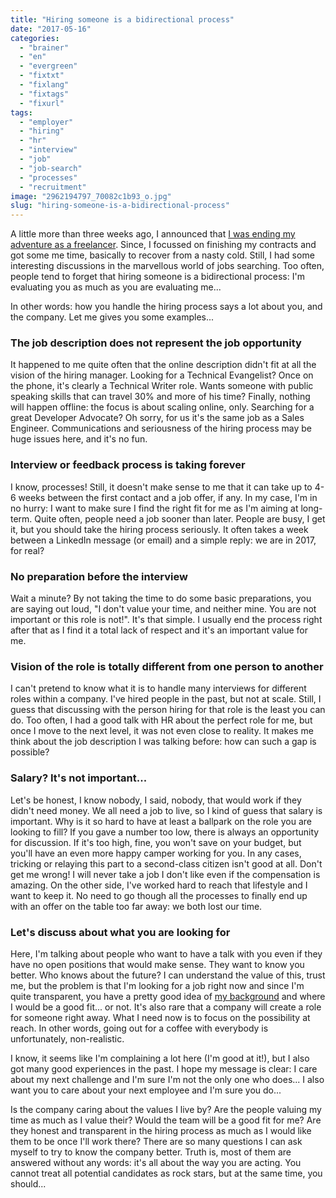 ```yaml
---
title: "Hiring someone is a bidirectional process"
date: "2017-05-16"
categories: 
  - "brainer"
  - "en"
  - "evergreen"
  - "fixtxt"
  - "fixlang"
  - "fixtags"
  - "fixurl"
tags: 
  - "employer"
  - "hiring"
  - "hr"
  - "interview"
  - "job"
  - "job-search"
  - "processes"
  - "recruitment"
image: "2962194797_70082c1b93_o.jpg"
slug: "hiring-someone-is-a-bidirectional-process"
---
```


A little more than three weeks ago, I announced that [I was ending my adventure as a freelancer](https://fred.dev/i-just-want-to-make-shit-happens-looking-for-a-new-opportunity/). Since, I focussed on finishing my contracts and got some me time, basically to recover from a nasty cold. Still, I had some interesting discussions in the marvellous world of jobs searching. Too often, people tend to forget that hiring someone is a bidirectional process: I'm evaluating you as much as you are evaluating me...

In other words: how you handle the hiring process says a lot about you, and the company. Let me gives you some examples...

### **The job description does not represent the job opportunity**

It happened to me quite often that the online description didn't fit at all the vision of the hiring manager. Looking for a Technical Evangelist? Once on the phone, it's clearly a Technical Writer role. Wants someone with public speaking skills that can travel 30% and more of his time? Finally, nothing will happen offline: the focus is about scaling online, only. Searching for a great Developer Advocate? Oh sorry, for us it's the same job as a Sales Engineer. Communications and seriousness of the hiring process may be huge issues here, and it's no fun.

### **Interview or feedback process is taking forever**

I know, processes! Still, it doesn't make sense to me that it can take up to 4-6 weeks between the first contact and a job offer, if any. In my case, I'm in no hurry: I want to make sure I find the right fit for me as I'm aiming at long-term. Quite often, people need a job sooner than later. People are busy, I get it, but you should take the hiring process seriously. It often takes a week between a LinkedIn message (or email) and a simple reply: we are in 2017, for real?

### **No preparation before the interview**

Wait a minute? By not taking the time to do some basic preparations, you are saying out loud, "I don't value your time, and neither mine. You are not important or this role is not!". It's that simple. I usually end the process right after that as I find it a total lack of respect and it's an important value for me.

### **Vision of the role is** **totally** **different from one person to another**

I can't pretend to know what it is to handle many interviews for different roles within a company. I've hired people in the past, but not at scale. Still, I guess that discussing with the person hiring for that role is the least you can do. Too often, I had a good talk with HR about the perfect role for me, but once I move to the next level, it was not even close to reality. It makes me think about the job description I was talking before: how can such a gap is possible?

### **Salary? It's not important...**

Let's be honest, I know nobody, I said, nobody, that would work if they didn't need money. We all need a job to live, so I kind of guess that salary is important. Why is it so hard to have at least a ballpark on the role you are looking to fill? If you gave a number too low, there is always an opportunity for discussion. If it's too high, fine, you won't save on your budget, but you'll have an even more happy camper working for you. In any cases, tricking or relaying this part to a second-class citizen isn't good at all. Don't get me wrong! I will never take a job I don't like even if the compensation is amazing. On the other side, I've worked hard to reach that lifestyle and I want to keep it. No need to go though all the processes to finally end up with an offer on the table too far away: we both lost our time.

### **Let's discuss about what you are looking for**

Here, I'm talking about people who want to have a talk with you even if they have no open positions that would make sense. They want to know you better. Who knows about the future? I can understand the value of this, trust me, but the problem is that I'm looking for a job right now and since I'm quite transparent, you have a pretty good idea of [my background](https://www.linkedin.com/in/fredericharper) and where I would be a good fit... or not. It's also rare that a company will create a role for someone right away. What I need now is to focus on the possibility at reach. In other words, going out for a coffee with everybody is unfortunately, non-realistic.

I know, it seems like I'm complaining a lot here (I'm good at it!), but I also got many good experiences in the past. I hope my message is clear: I care about my next challenge and I'm sure I'm not the only one who does... I also want you to care about your next employee and I'm sure you do...

Is the company caring about the values I live by? Are the people valuing my time as much as I value their? Would the team will be a good fit for me? Are they honest and transparent in the hiring process as much as I would like them to be once I'll work there? There are so many questions I can ask myself to try to know the company better. Truth is, most of them are answered without any words: it's all about the way you are acting. You cannot treat all potential candidates as rock stars, but at the same time, you should...
